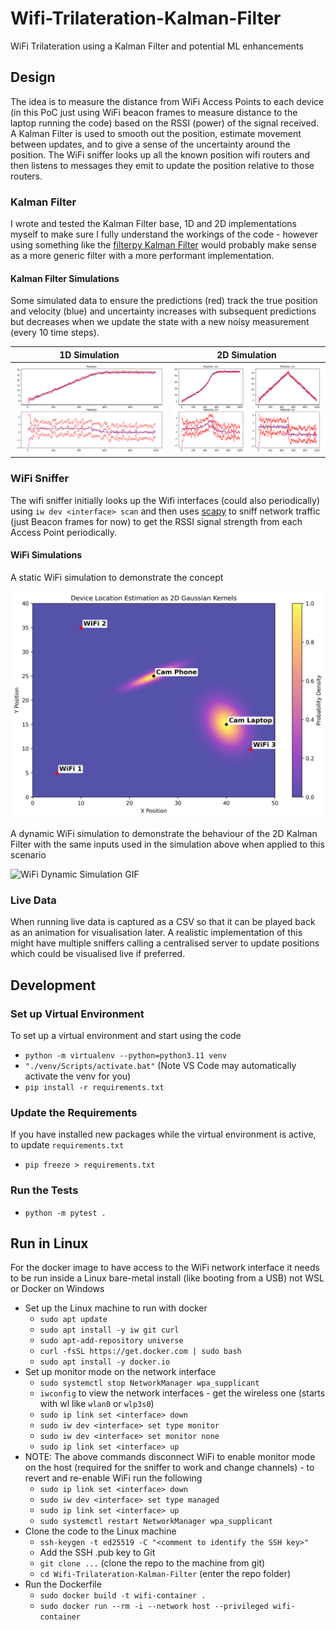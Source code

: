 # Wifi-Trilateration-Kalman-Filter
WiFi Trilateration using a Kalman Filter and potential ML enhancements

## Design
The idea is to measure the distance from WiFi Access Points to each device (in this PoC just using WiFi beacon frames to measure distance to the laptop running the code) based on the RSSI (power) of the signal received. A Kalman Filter is used to smooth out the position, estimate movement between updates, and to give a sense of the uncertainty around the position. The WiFi sniffer looks up all the known position wifi routers and then listens to messages they emit to update the position relative to those routers.

### Kalman Filter
I wrote and tested the Kalman Filter base, 1D and 2D implementations myself to make sure I fully understand the workings of the code - however using something like the [filterpy Kalman Filter](https://filterpy.readthedocs.io/en/latest/kalman/KalmanFilter.html) would probably make sense as a more generic filter with a more performant implementation.

#### Kalman Filter Simulations
Some simulated data to ensure the predictions (red) track the true position and velocity (blue) and uncertainty increases with subsequent predictions but decreases when we update the state with a new noisy measurement (every 10 time steps).

1D Simulation                                                     | 2D Simulation
:----------------------------------------------------------------:|:-----------------------------------------------------------------:
![1D Simulation Image](simulations/simulate_kalman_filter_1d.png) | ![2D Simulation Image](simulations/simulate_kalman_filter_2d.png)

### WiFi Sniffer
The wifi sniffer initially looks up the Wifi interfaces (could also periodically) using `iw dev <interface> scan` and then uses [scapy](https://scapy.net/) to sniff network traffic (just Beacon frames for now) to get the RSSI signal strength from each Access Point periodically.

#### WiFi Simulations
A static WiFi simulation to demonstrate the concept

![WiFi Static Simulation Image](simulations/simulate_static_wifi_2d.png)

A dynamic WiFi simulation to demonstrate the behaviour of the 2D Kalman Filter with the same inputs used in the simulation above when applied to this scenario

![WiFi Dynamic Simulation GIF](simulations/simulate_kalman_filter_live_2d.gif)

### Live Data
When running live data is captured as a CSV so that it can be played back as an animation for visualisation later. A realistic implementation of this might have multiple sniffers calling a centralised server to update positions which could be visualised live if preferred.

<!--
TODO
![WiFi Live Real Data Playback GIF](simulations/playback_live_real_data_2d.gif)
-->

## Development

### Set up Virtual Environment
To set up a virtual environment and start using the code
* `python -m virtualenv --python=python3.11 venv`
* `"./venv/Scripts/activate.bat"` (Note VS Code may automatically activate the venv for you)
* `pip install -r requirements.txt`

### Update the Requirements
If you have installed new packages while the virtual environment is active, to update `requirements.txt`
* `pip freeze > requirements.txt`

### Run the Tests
* `python -m pytest .`

## Run in Linux
For the docker image to have access to the WiFi network interface it needs to be run inside a Linux bare-metal install (like booting from a USB) not WSL or Docker on Windows
* Set up the Linux machine to run with docker
  * `sudo apt update`
  * `sudo apt install -y iw git curl`
  * `sudo apt-add-repository universe`
  * `curl -fsSL https://get.docker.com | sudo bash`
  * `sudo apt install -y docker.io`
* Set up monitor mode on the network interface
  * `sudo systemctl stop NetworkManager wpa_supplicant`
  * `iwconfig` to view the network interfaces - get the wireless one (starts with wl like `wlan0` or `wlp3s0`)
  * `sudo ip link set <interface> down`
  * `sudo iw dev <interface> set type monitor`
  * `sudo iw dev <interface> set monitor none`
  * `sudo ip link set <interface> up`
* NOTE: The above commands disconnect WiFi to enable monitor mode on the host (required for the sniffer to work and change channels) - to revert and re-enable WiFi run the following
  * `sudo ip link set <interface> down`
  * `sudo iw dev <interface> set type managed`
  * `sudo ip link set <interface> up`
  * `sudo systemctl restart NetworkManager wpa_supplicant`
* Clone the code to the Linux machine
  * `ssh-keygen -t ed25519 -C "<comment to identify the SSH key>"`
  * Add the SSH .pub key to Git 
  * `git clone ...` (clone the repo to the machine from git)
  * `cd Wifi-Trilateration-Kalman-Filter` (enter the repo folder)
* Run the Dockerfile
  * `sudo docker build -t wifi-container .`
  * `sudo docker run --rm -i --network host --privileged wifi-container`
